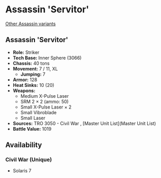 # Assassin 'Servitor' 

[Other Assassin variants](../assassin.md) 

## Assassin 'Servitor' 

- **Role:** Striker 
- **Tech Base:** Inner Sphere (3066) 
- **Chassis:** 40 tons 
- **Movement:** 7 / 11, XL 
  - **Jumping:** 7 
- **Armor:** 128 
- **Heat Sinks:** 10 (20) 
- **Weapons:** 
  - Medium X-Pulse Laser 
  - SRM 2 × 2 (ammo: 50) 
  - Small X-Pulse Laser × 2 
  - Small Vibroblade 
  - Small Laser 
- **Sources:** TRO 3050 - Civil War , [Master Unit List](Master Unit List) 
- **Battle Value:** 1019 

## Availability 

### Civil War (Unique) 

- Solaris 7 

